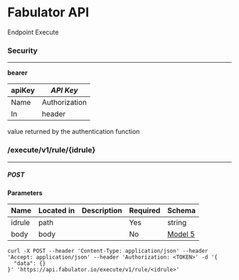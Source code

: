 Fabulator API
=============
Endpoint Execute


### Security
---
**bearer**  

|apiKey|*API Key*|
|---|---|
|Name|Authorization|
|In|header|

**<TOKEN>** value returned by the authentication function


### /execute/v1/rule/{idrule}
---
##### ***POST***
**Parameters**

| Name | Located in | Description | Required | Schema |
| ---- | ---------- | ----------- | -------- | ---- |
| idrule | path |  | Yes | string |
| body | body |  | No | [Model 5](#model-5) |

```
curl -X POST --header 'Content-Type: application/json' --header 'Accept: application/json' --header 'Authorization: <TOKEN>' -d '{
  "data": {}
}' 'https://api.fabulator.io/execute/v1/rule/<idrule>'
```
